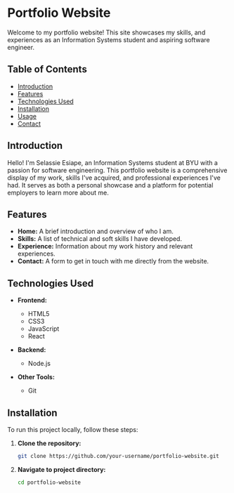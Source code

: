 # Portfolio Website

Welcome to my portfolio website! This site showcases my skills, and experiences as an Information Systems student and aspiring software engineer.

## Table of Contents

- [Introduction](#introduction)
- [Features](#features)
- [Technologies Used](#technologies-used)
- [Installation](#installation)
- [Usage](#usage)
- [Contact](#contact)

## Introduction

Hello! I'm Selassie Esiape, an Information Systems student at BYU with a passion for software engineering. This portfolio website is a comprehensive display of my work, skills I've acquired, and professional experiences I've had. It serves as both a personal showcase and a platform for potential employers to learn more about me.

## Features

- **Home:** A brief introduction and overview of who I am.
- **Skills:** A list of technical and soft skills I have developed.
- **Experience:** Information about my work history and relevant experiences.
- **Contact:** A form to get in touch with me directly from the website.

## Technologies Used

- **Frontend:**
  - HTML5
  - CSS3
  - JavaScript
  - React

- **Backend:**
  - Node.js

- **Other Tools:**
  - Git

## Installation

To run this project locally, follow these steps:

1. **Clone the repository:**
   ```bash
   git clone https://github.com/your-username/portfolio-website.git

2. **Navigate to project directory:**
   ```bash
   cd portfolio-website


